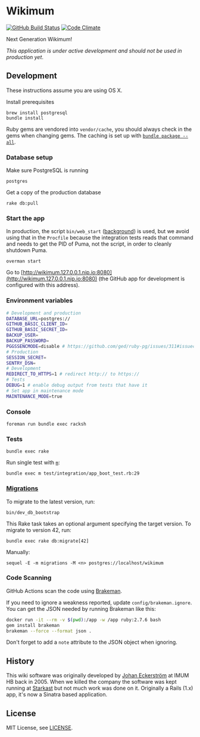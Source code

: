 # Wikimum

[![GitHub Build Status](https://github.com/Starkast/wikimum/workflows/CI/badge.svg)](https://github.com/Starkast/wikimum/actions)
[![Code Climate](https://codeclimate.com/github/Starkast/wikimum/badges/gpa.svg)](https://codeclimate.com/github/Starkast/wikimum)

Next Generation Wikimum!

_This application is under active development and should not be used in production yet_.

## Development

These instructions assume you are using OS X.

Install prerequisites

    brew install postgresql
    bundle install

Ruby gems are vendored into `vendor/cache`, you should always check in the gems when changing gems. The caching is set up with [`bundle package --all`](https://bundler.io/man/bundle-package.1.html).

### Database setup

Make sure PostgreSQL is running

    postgres

Get a copy of the production database

    rake db:pull

### Start the app

In production, the script `bin/web_start` ([background](https://github.com/Starkast/wikimum/commit/acf57ec06ddb9ff3403acf56ababaa58f8cd3f43)) is used, but we avoid using that in the `Procfile` because the integration tests reads that command and needs to get the PID of Puma, not the script, in order to cleanly shutdown Puma.

    overman start

Go to [http://wikimum.127.0.0.1.nip.io:8080](http://wikimum.127.0.0.1.nip.io:8080) (the GitHub app for development is configured with this address).

### Environment variables

```bash
# Development and production
DATABASE_URL=postgres://
GITHUB_BASIC_CLIENT_ID=
GITHUB_BASIC_SECRET_ID=
BACKUP_USER=
BACKUP_PASSWORD=
PGGSSENCMODE=disable # https://github.com/ged/ruby-pg/issues/311#issuecomment-1609970533
# Production
SESSION_SECRET=
SENTRY_DSN=
# Development
REDIRECT_TO_HTTPS=1 # redirect http:// to https://
# Tests
DEBUG=1 # enable debug output from tests that have it
# Set app in maintenance mode
MAINTENANCE_MODE=true
```

### Console

    foreman run bundle exec racksh

### Tests

    bundle exec rake

Run single test with [`m`](https://github.com/qrush/m):

    bundle exec m test/integration/app_boot_test.rb:29

### [Migrations][sequel-migrations]

To migrate to the latest version, run:

    bin/dev_db_bootstrap

This Rake task takes an optional argument specifying the target version. To migrate to version 42, run:

    bundle exec rake db:migrate[42]

Manually:

    sequel -E -m migrations -M <n> postgres://localhost/wikimum

### Code Scanning

GitHub Actions scan the code using [Brakeman](https://github.com/presidentbeef/brakeman).

If you need to ignore a weakness reported, update `config/brakeman.ignore`. You can get the JSON needed by running Brakeman like this:

```bash
docker run -it --rm -v $(pwd):/app -w /app ruby:2.7.6 bash
gem install brakeman
brakeman --force --format json .
```

Don't forget to add a `note` attribute to the JSON object when ignoring.

[sequel-migrations]: http://sequel.jeremyevans.net/rdoc/files/doc/migration_rdoc.html

## History

This wiki software was originally developed by [Johan Eckerström](http://github.com/jage) at IMUM HB back in 2005. When we killed the company the software was kept running at [Starkast](http://wiki.starkast.net/) but not much work was done on it. Originally a Rails (1.x) app, it's now a Sinatra based application.

## License

MIT License, see [LICENSE](LICENSE).
